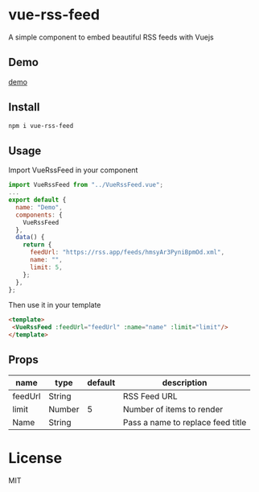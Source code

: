 # vue-rss-feed
A simple component to embed beautiful RSS feeds with Vuejs

## Demo
[demo](https://rssapp.github.io/vue-rss-feed/)

## Install

```bash
npm i vue-rss-feed
```

## Usage
Import VueRssFeed in your component

```js
import VueRssFeed from "../VueRssFeed.vue";
...
export default {
  name: "Demo",
  components: {
    VueRssFeed
  },
  data() {
    return {
      feedUrl: "https://rss.app/feeds/hmsyAr3PyniBpmOd.xml",
      name: "",
      limit: 5,
    };
  },
};
```

Then use it in your template

```HTML
<template>
 <VueRssFeed :feedUrl="feedUrl" :name="name" :limit="limit"/>
</template>
```

## Props


| name    | type   | default | description                       |
| ------- | ------ | ------- | --------------------------------- |
| feedUrl | String |         | RSS Feed URL                      |
| limit   | Number | 5       | Number of items to render         |
| Name    | String |         | Pass a name to replace feed title |



# License

MIT
